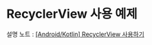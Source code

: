 # RecyclerView 사용 예제
설명 노트 : <a href="https://se0r1-tae27.tistory.com/entry/AndroidKotlin-RecyclerView" target="_blank">[Android/Kotlin] RecyclerView 사용하기</a>
